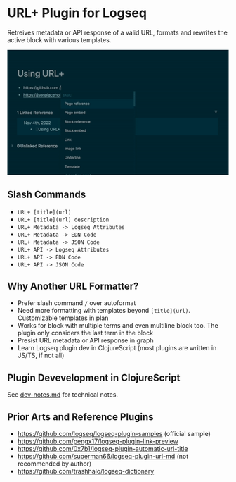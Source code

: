 # URL+ Plugin for Logseq

Retreives metadata or API response of a valid URL, formats and rewrites the active block with various templates.

![demo](demo.gif)

## Slash Commands

- `URL+ [title](url)`
- `URL+ [title](url) description`
- `URL+ Metadata -> Logseq Attributes`
- `URL+ Metadata -> EDN Code`
- `URL+ Metadata -> JSON Code`
- `URL+ API -> Logseq Attributes`
- `URL+ API -> EDN Code`
- `URL+ API -> JSON Code`

## Why Another URL Formatter?

- Prefer slash command `/` over autoformat
- Need more formatting with templates beyond `[title](url)`. Customizable templates in plan
- Works for block with multiple terms and even multiline block too. The plugin only considers the last term in the block
- Presist URL metadata or API response in graph
- Learn Logseq plugin dev in ClojureScript (most plugins are written in JS/TS, if not all)

## Plugin Devevelopment in ClojureScript

See [dev-notes.md](./doc/dev-notes.md) for technical notes.

## Prior Arts and Reference Plugins
- https://github.com/logseq/logseq-plugin-samples (official sample)
- https://github.com/pengx17/logseq-plugin-link-preview
- https://github.com/0x7b1/logseq-plugin-automatic-url-title
- https://github.com/superman66/logseq-plugin-url-md (not recommended by author)
- https://github.com/trashhalo/logseq-dictionary
